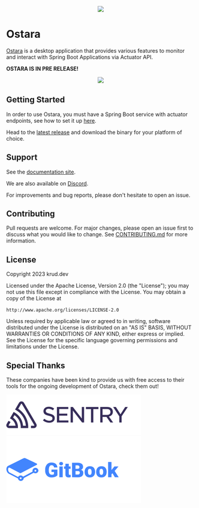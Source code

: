 <p align="center">
    <a href="https://ostara.dev/">
    <img src="https://github.com/krud-dev/ostara/blob/master/app/assets/logo.png?raw=true">
    </a>
</p>

# Ostara

[Ostara](https://ostara.dev/) is a desktop application that provides various features to monitor and interact with Spring Boot Applications via Actuator API.

**OSTARA IS IN PRE RELEASE!**

<p align="center">
    <img src="https://github.com/krud-dev/ostara/blob/master/app/assets/screenshots/instance-dashboard.png?raw=true">
</p>

## Getting Started

In order to use Ostara, you must have a Spring Boot service with actuator endpoints, see how to set it up [here](https://www.baeldung.com/spring-boot-actuators).

Head to the [latest release](https://github.com/krud-dev/ostara/releases/latest) and download the binary for your platform of choice.

## Support

See the [documentation site](https://docs.ostara.dev/).

We are also available on [Discord](https://discord.gg/VJ82fuSYxd).

For improvements and bug reports, please don't hesitate to open an issue.

## Contributing

Pull requests are welcome. For major changes, please open an issue first to discuss what you would like to change. See [CONTRIBUTING.md](CONTRIBUTING.md) for more information.

## License

Copyright 2023 krud.dev

Licensed under the Apache License, Version 2.0 (the "License");
you may not use this file except in compliance with the License.
You may obtain a copy of the License at

    http://www.apache.org/licenses/LICENSE-2.0

Unless required by applicable law or agreed to in writing, software
distributed under the License is distributed on an "AS IS" BASIS,
WITHOUT WARRANTIES OR CONDITIONS OF ANY KIND, either express or implied.
See the License for the specific language governing permissions and
limitations under the License.

## Special Thanks
These companies have been kind to provide us with free access to their tools for the ongoing development of Ostara, check them out!

[![Sentry](./.github/assets/sentry.svg)](https://sentry.io)<br/>
[![Gitbook](./.github/assets/gitbook.svg)](https://www.gitbook.com/)

